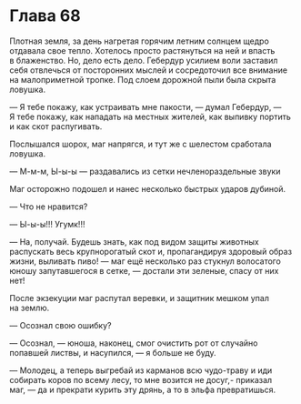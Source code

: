 # Глава 68

Плотная земля, за день нагретая горячим летним солнцем щедро отдавала свое тепло. Хотелось просто растянуться на ней и впасть в блаженство. Но, дело есть дело. Гебердур усилием воли заставил себя отвлечься от посторонних мыслей и сосредоточил все внимание на малоприметной тропке. Под слоем дорожной пыли была скрыта ловушка. 

— Я тебе покажу, как устраивать мне пакости, — думал Гебердур, — Я тебе покажу, как нападать на местных жителей, как выпивку портить и как скот распугивать.

Послышался шорох, маг напрягся, и тут же с шелестом сработала ловушка.

— М-м-м, Ы-ы-ы — раздавались из сетки нечленораздельные звуки

Маг осторожно подошел и нанес несколько быстрых ударов дубиной.

— Что не нравится? 

— Ы-ы-ы!!! Угумк!!!

— На, получай. Будешь знать, как под видом защиты животных распускать весь крупнорогатый скот и, пропагандируя здоровый образ жизни, выливать пиво! — маг ещё несколько раз стукнул волосатого юношу запутавшегося в сетке, — достали эти зеленые, спасу от них нет!

После экзекуции маг распутал веревки, и защитник мешком упал на землю. 

— Осознал свою ошибку?

— Осознал, — юноша, наконец, смог очистить рот от случайно попавшей листвы, и насупился, — я больше не буду.

— Молодец, а теперь выгребай из карманов всю чудо-траву и иди собирать коров по всему лесу, то мне возится не досуг,- приказал маг, — да и прекрати курить эту дрянь, а то в эльфа превратишься.

